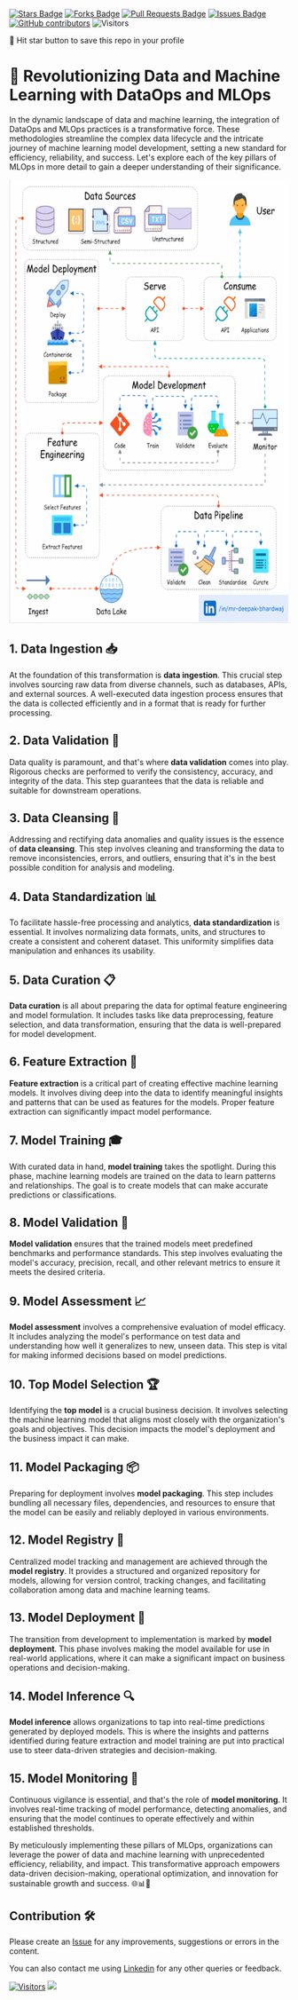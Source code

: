 <a href="https://github.com/drshahizan/BDM/stargazers"><img src="https://img.shields.io/github/stars/drshahizan/BDM" alt="Stars Badge"/></a>
<a href="https://github.com/drshahizan/BDM/network/members"><img src="https://img.shields.io/github/forks/drshahizan/BDM" alt="Forks Badge"/></a>
<a href="https://github.com/drshahizan/BDM/pulls"><img src="https://img.shields.io/github/issues-pr/drshahizan/BDM" alt="Pull Requests Badge"/></a>
<a href="https://github.com/drshahizan/BDM/issues"><img src="https://img.shields.io/github/issues/drshahizan/BDM" alt="Issues Badge"/></a>
<a href="https://github.com/drshahizan/BDM/graphs/contributors"><img alt="GitHub contributors" src="https://img.shields.io/github/contributors/drshahizan/Python_Tutorial?color=2b9348"></a>
![Visitors](https://api.visitorbadge.io/api/visitors?path=https%3A%2F%2Fgithub.com%2Fdrshahizan%2FBDM&labelColor=%23d9e3f0&countColor=%23697689&style=flat)

🌟 Hit star button to save this repo in your profile

# 🚀 Revolutionizing Data and Machine Learning with DataOps and MLOps

In the dynamic landscape of data and machine learning, the integration of DataOps and MLOps practices is a transformative force. These methodologies streamline the complex data lifecycle and the intricate journey of machine learning model development, setting a new standard for efficiency, reliability, and success. Let's explore each of the key pillars of MLOps in more detail to gain a deeper understanding of their significance.

<p align="center">
<img src="../images/dataOps.gif"  height="800" />
</p>

## **1. Data Ingestion** 📥

At the foundation of this transformation is **data ingestion**. This crucial step involves sourcing raw data from diverse channels, such as databases, APIs, and external sources. A well-executed data ingestion process ensures that the data is collected efficiently and in a format that is ready for further processing.

## **2. Data Validation** 🧾

Data quality is paramount, and that's where **data validation** comes into play. Rigorous checks are performed to verify the consistency, accuracy, and integrity of the data. This step guarantees that the data is reliable and suitable for downstream operations.

## **3. Data Cleansing** 🛁

Addressing and rectifying data anomalies and quality issues is the essence of **data cleansing**. This step involves cleaning and transforming the data to remove inconsistencies, errors, and outliers, ensuring that it's in the best possible condition for analysis and modeling.

## **4. Data Standardization** 📊

To facilitate hassle-free processing and analytics, **data standardization** is essential. It involves normalizing data formats, units, and structures to create a consistent and coherent dataset. This uniformity simplifies data manipulation and enhances its usability.

## **5. Data Curation** 📋

**Data curation** is all about preparing the data for optimal feature engineering and model formulation. It includes tasks like data preprocessing, feature selection, and data transformation, ensuring that the data is well-prepared for model development.

## **6. Feature Extraction** 🌟

**Feature extraction** is a critical part of creating effective machine learning models. It involves diving deep into the data to identify meaningful insights and patterns that can be used as features for the models. Proper feature extraction can significantly impact model performance.

## **7. Model Training** 🎓

With curated data in hand, **model training** takes the spotlight. During this phase, machine learning models are trained on the data to learn patterns and relationships. The goal is to create models that can make accurate predictions or classifications.

## **8. Model Validation** 📏

**Model validation** ensures that the trained models meet predefined benchmarks and performance standards. This step involves evaluating the model's accuracy, precision, recall, and other relevant metrics to ensure it meets the desired criteria.

## **9. Model Assessment** 📈

**Model assessment** involves a comprehensive evaluation of model efficacy. It includes analyzing the model's performance on test data and understanding how well it generalizes to new, unseen data. This step is vital for making informed decisions based on model predictions.

## **10. Top Model Selection** 🏆

Identifying the **top model** is a crucial business decision. It involves selecting the machine learning model that aligns most closely with the organization's goals and objectives. This decision impacts the model's deployment and the business impact it can make.

## **11. Model Packaging** 📦

Preparing for deployment involves **model packaging**. This step includes bundling all necessary files, dependencies, and resources to ensure that the model can be easily and reliably deployed in various environments.

## **12. Model Registry** 📂

Centralized model tracking and management are achieved through the **model registry**. It provides a structured and organized repository for models, allowing for version control, tracking changes, and facilitating collaboration among data and machine learning teams.

## **13. Model Deployment** 🚀

The transition from development to implementation is marked by **model deployment**. This phase involves making the model available for use in real-world applications, where it can make a significant impact on business operations and decision-making.

## **14. Model Inference** 🔍

**Model inference** allows organizations to tap into real-time predictions generated by deployed models. This is where the insights and patterns identified during feature extraction and model training are put into practical use to steer data-driven strategies and decision-making.

## **15. Model Monitoring** 📡

Continuous vigilance is essential, and that's the role of **model monitoring**. It involves real-time tracking of model performance, detecting anomalies, and ensuring that the model continues to operate effectively and within established thresholds.

By meticulously implementing these pillars of MLOps, organizations can leverage the power of data and machine learning with unprecedented efficiency, reliability, and impact. This transformative approach empowers data-driven decision-making, operational optimization, and innovation for sustainable growth and success. 🌐📊🧠
## Contribution 🛠️
Please create an [Issue](https://github.com/drshahizan/BDM/issues) for any improvements, suggestions or errors in the content.

You can also contact me using [Linkedin](https://www.linkedin.com/in/drshahizan/) for any other queries or feedback.

[![Visitors](https://api.visitorbadge.io/api/visitors?path=https%3A%2F%2Fgithub.com%2Fdrshahizan&labelColor=%23697689&countColor=%23555555&style=plastic)](https://visitorbadge.io/status?path=https%3A%2F%2Fgithub.com%2Fdrshahizan)
![](https://hit.yhype.me/github/profile?user_id=81284918)



